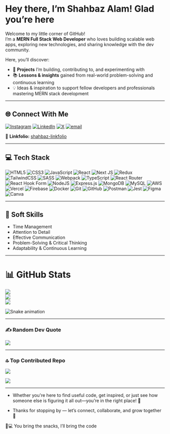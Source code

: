 # Hey there, I’m Shahbaz Alam! Glad you’re here  

Welcome to my little corner of GitHub!  
I’m a **MERN Full Stack Web Developer** who loves building scalable web apps, exploring new technologies, and sharing knowledge with the dev community.  

Here, you’ll discover:  

- 🚀 **Projects** I’m building, contributing to, and experimenting with  
- 📚 **Lessons & insights** gained from real-world problem-solving and continuous learning  
- 💡 Ideas & inspiration to support fellow developers and professionals mastering MERN stack development  

---

## 🌐 Connect With Me
[![Instagram](https://img.shields.io/badge/Instagram-%23E4405F.svg?logo=Instagram&logoColor=white)](https://instagram.com/shahbaz_al0m) 
[![LinkedIn](https://img.shields.io/badge/LinkedIn-%230077B5.svg?logo=linkedin&logoColor=white)](https://linkedin.com/in/iamshahbaz-alam) 
[![X](https://img.shields.io/badge/X-black.svg?logo=X&logoColor=white)](https://x.com/shahbaz_al0m) 
[![email](https://img.shields.io/badge/Email-D14836?logo=gmail&logoColor=white)](mailto:shahbazalam4842@gmail.com)  

📂 **Linkfolio:** [shahbaz-linkfolio](https://shahbaz-linkfolio.vercel.app/)

---

## 💻 Tech Stack

![HTML5](https://img.shields.io/badge/html5-%23E34F26.svg?style=for-the-badge&logo=html5&logoColor=white) ![CSS3](https://img.shields.io/badge/css3-%231572B6.svg?style=for-the-badge&logo=css3&logoColor=white) ![JavaScript](https://img.shields.io/badge/javascript-%23323330.svg?style=for-the-badge&logo=javascript&logoColor=%23F7DF1E) ![React](https://img.shields.io/badge/react-%2320232a.svg?style=for-the-badge&logo=react&logoColor=%2361DAFB) ![Next JS](https://img.shields.io/badge/Next-black?style=for-the-badge&logo=next.js&logoColor=white) ![Redux](https://img.shields.io/badge/redux-%23593d88.svg?style=for-the-badge&logo=redux&logoColor=white) ![TailwindCSS](https://img.shields.io/badge/tailwindcss-%2338B2AC.svg?style=for-the-badge&logo=tailwind-css&logoColor=white) ![SASS](https://img.shields.io/badge/SASS-hotpink.svg?style=for-the-badge&logo=SASS&logoColor=white) ![Webpack](https://img.shields.io/badge/webpack-%238DD6F9.svg?style=for-the-badge&logo=webpack&logoColor=black) ![TypeScript](https://img.shields.io/badge/typescript-%23007ACC.svg?style=for-the-badge&logo=typescript&logoColor=white) ![React Router](https://img.shields.io/badge/React_Router-CA4245?style=for-the-badge&logo=react-router&logoColor=white) ![React Hook Form](https://img.shields.io/badge/React%20Hook%20Form-%23EC5990.svg?style=for-the-badge&logo=reacthookform&logoColor=white) ![NodeJS](https://img.shields.io/badge/node.js-6DA55F?style=for-the-badge&logo=node.js&logoColor=white) ![Express.js](https://img.shields.io/badge/express.js-%23404d59.svg?style=for-the-badge&logo=express&logoColor=%2361DAFB) ![MongoDB](https://img.shields.io/badge/MongoDB-%234ea94b.svg?style=for-the-badge&logo=mongodb&logoColor=white) ![MySQL](https://img.shields.io/badge/mysql-4479A1.svg?style=for-the-badge&logo=mysql&logoColor=white) ![AWS](https://img.shields.io/badge/AWS-%23FF9900.svg?style=for-the-badge&logo=amazon-aws&logoColor=white) ![Vercel](https://img.shields.io/badge/vercel-%23000000.svg?style=for-the-badge&logo=vercel&logoColor=white) ![Firebase](https://img.shields.io/badge/firebase-%23039BE5.svg?style=for-the-badge&logo=firebase) ![Docker](https://img.shields.io/badge/docker-%230db7ed.svg?style=for-the-badge&logo=docker&logoColor=white) ![Git](https://img.shields.io/badge/git-%23F05033.svg?style=for-the-badge&logo=git&logoColor=white) ![GitHub](https://img.shields.io/badge/github-%23121011.svg?style=for-the-badge&logo=github&logoColor=white)  ![Postman](https://img.shields.io/badge/Postman-FF6C37?style=for-the-badge&logo=postman&logoColor=white) ![Jest](https://img.shields.io/badge/jest-%23C21325.svg?style=for-the-badge&logo=jest&logoColor=white) ![Figma](https://img.shields.io/badge/figma-%23F24E1E.svg?style=for-the-badge&logo=figma&logoColor=white) ![Canva](https://img.shields.io/badge/Canva-%2300C4CC.svg?style=for-the-badge&logo=Canva&logoColor=white)  

---

## 🤝 Soft Skills  
- Time Management  
- Attention to Detail
- Effective Communication  
- Problem-Solving & Critical Thinking  
- Adaptability & Continuous Learning 

---

# 📊 GitHub Stats

![](https://github-readme-stats-swart-delta-73.vercel.app/api?username=shahbazal0m&theme=dark&hide_border=false&include_all_commits=true&count_private=true)<br/>
![](https://github-readme-streak-stats.herokuapp.com/?user=shahbazal0m&theme=dark&hide_border=false)<br/>
![](https://github-readme-stats-swart-delta-73.vercel.app/api/top-langs/?username=shahbazal0m&theme=dark&hide_border=false&include_all_commits=true&count_private=true&layout=compact)

<div align="start">
  <img src="https://profile-readme-generator.com/assets/snake.svg" alt="Snake animation"/>
</div>

---

### ✍️ Random Dev Quote 
![](https://quotes-github-readme.vercel.app/api?type=horizontal&theme=radical)

---

### 🔝 Top Contributed Repo
![](https://github-contributor-stats.vercel.app/api?username=shahbazal0m&limit=5&theme=dark&combine_all_yearly_contributions=true)

[![](https://visitcount.itsvg.in/api?id=shahbazal0m&icon=0&color=0)](https://visitcount.itsvg.in)

---

- Whether you're here to find useful code, get inspired, or just see how someone else is figuring it all out—you’re in the right place! 🤗  

- Thanks for stopping by — let’s connect, collaborate, and grow together 🚀  

🍪💻 You bring the snacks, I’ll bring the code 
